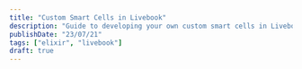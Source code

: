 ```yaml
---
title: "Custom Smart Cells in Livebook"
description: "Guide to developing your own custom smart cells in Livebook."
publishDate: "23/07/21"
tags: ["elixir", "livebook"]
draft: true
---
```

